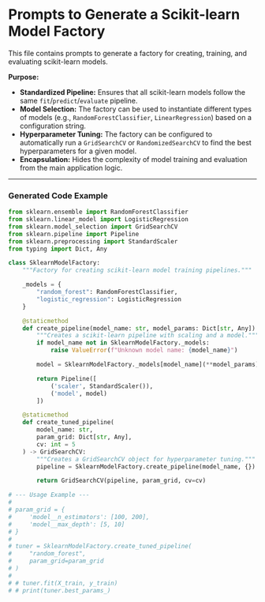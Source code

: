 # Prompts to Generate a Scikit-learn Model Factory

This file contains prompts to generate a factory for creating, training, and evaluating scikit-learn models.

**Purpose:**
- **Standardized Pipeline:** Ensures that all scikit-learn models follow the same `fit`/`predict`/`evaluate` pipeline.
- **Model Selection:** The factory can be used to instantiate different types of models (e.g., `RandomForestClassifier`, `LinearRegression`) based on a configuration string.
- **Hyperparameter Tuning:** The factory can be configured to automatically run a `GridSearchCV` or `RandomizedSearchCV` to find the best hyperparameters for a given model.
- **Encapsulation:** Hides the complexity of model training and evaluation from the main application logic.

---

### Generated Code Example

```python
from sklearn.ensemble import RandomForestClassifier
from sklearn.linear_model import LogisticRegression
from sklearn.model_selection import GridSearchCV
from sklearn.pipeline import Pipeline
from sklearn.preprocessing import StandardScaler
from typing import Dict, Any

class SklearnModelFactory:
    """Factory for creating scikit-learn model training pipelines."""

    _models = {
        "random_forest": RandomForestClassifier,
        "logistic_regression": LogisticRegression
    }

    @staticmethod
    def create_pipeline(model_name: str, model_params: Dict[str, Any]) -> Pipeline:
        """Creates a scikit-learn pipeline with scaling and a model."""
        if model_name not in SklearnModelFactory._models:
            raise ValueError(f"Unknown model name: {model_name}")

        model = SklearnModelFactory._models[model_name](**model_params)

        return Pipeline([
            ('scaler', StandardScaler()),
            ('model', model)
        ])

    @staticmethod
    def create_tuned_pipeline(
        model_name: str,
        param_grid: Dict[str, Any],
        cv: int = 5
    ) -> GridSearchCV:
        """Creates a GridSearchCV object for hyperparameter tuning."""
        pipeline = SklearnModelFactory.create_pipeline(model_name, {})

        return GridSearchCV(pipeline, param_grid, cv=cv)

# --- Usage Example ---
#
# param_grid = {
#     'model__n_estimators': [100, 200],
#     'model__max_depth': [5, 10]
# }
#
# tuner = SklearnModelFactory.create_tuned_pipeline(
#     "random_forest",
#     param_grid=param_grid
# )
#
# # tuner.fit(X_train, y_train)
# # print(tuner.best_params_)
```